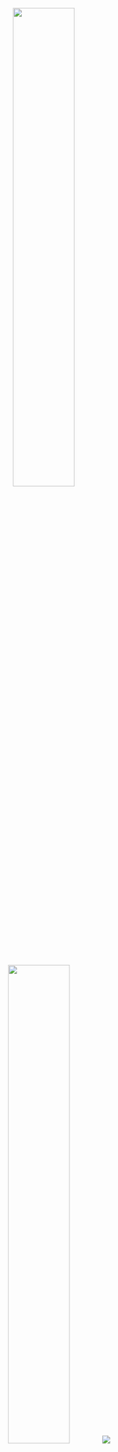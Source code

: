 <p align="center">
  <img height="50%" width="auto" src ="https://github-readme-stats.vercel.app/api?username=adlervitor&show_icons=true&count_private=true&theme=darcula&hide_border=true&hide=issues,contribs&bg_color=00000000">
  <img height="50%" width="auto" src ="https://github-readme-stats.vercel.app/api/top-langs/?username=adlervitor&layout=compact&hide_border=true&theme=darcula&bg_color=00000000&langs_count=6&hide=jupyter%20notebook,tex,css,php&exclude_repo=Pacman-AI">
  <img src ="https://github-readme-streak-stats.herokuapp.com?user=adlervitor&theme=darcula&hide_border=true&background=FFFFFF00">
  <br>
  <br>
</p>
